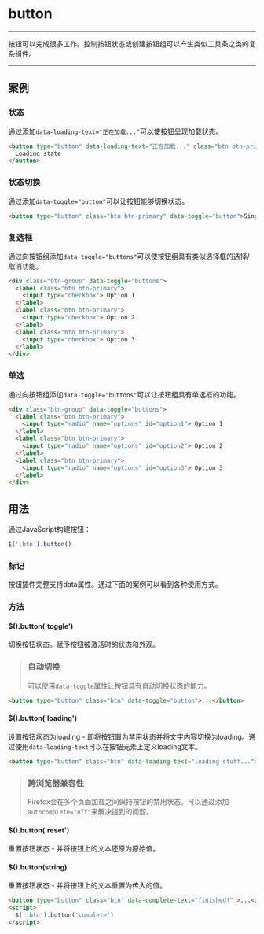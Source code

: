 # button

---

按钮可以完成很多工作。控制按钮状态或创建按钮组可以产生类似工具条之类的复杂组件。

---

## 案例

### 状态

通过添加`data-loading-text="正在加载..."`可以使按钮呈现加载状态。

````html
<button type="button" data-loading-text="正在加载..." class="btn btn-primary">
  Loading state
</button>
````

### 状态切换

通过添加`data-toggle="button"`可以让按钮能够切换状态。

````html
<button type="button" class="btn btn-primary" data-toggle="button">Single toggle</button>
````

### 复选框

通过向按钮组添加`data-toggle="buttons"`可以使按钮组具有类似选择框的选择/取消功能。

````html
<div class="btn-group" data-toggle="buttons">
  <label class="btn btn-primary">
    <input type="checkbox"> Option 1
  </label>
  <label class="btn btn-primary">
    <input type="checkbox"> Option 2
  </label>
  <label class="btn btn-primary">
    <input type="checkbox"> Option 3
  </label>
</div>
````

### 单选

通过向按钮组添加`data-toggle="buttons"`可以让按钮组具有单选框的功能。

````html
<div class="btn-group" data-toggle="buttons">
  <label class="btn btn-primary">
    <input type="radio" name="options" id="option1"> Option 1
  </label>
  <label class="btn btn-primary">
    <input type="radio" name="options" id="option2"> Option 2
  </label>
  <label class="btn btn-primary">
    <input type="radio" name="options" id="option3"> Option 3
  </label>
</div>
````

## 用法

通过JavaScript构建按钮：

```javascript
$('.btn').button()
```

### 标记

按钮插件完整支持data属性。通过下面的案例可以看到各种使用方式。

### 方法

#### $().button('toggle')

切换按钮状态。赋予按钮被激活时的状态和外观。

> ### 自动切换
> 可以使用`data-toggle`属性让按钮具有自动切换状态的能力。

````html
<button type="button" class="btn" data-toggle="button">...</button>
````

#### $().button('loading')

设置按钮状态为loading - 即将按钮置为禁用状态并将文字内容切换为loading。通过使用`data-loading-text`可以在按钮元素上定义loading文本。

````html
<button type="button" class="btn" data-loading-text="loading stuff...">...</button>
````

> ### 跨浏览器兼容性
> Firefox会在多个页面加载之间保持按钮的禁用状态。可以通过添加`autocomplete="off"`来解决提到的问题。

#### $().button('reset')

重置按钮状态 - 并将按钮上的文本还原为原始值。

#### $().button(string)

重置按钮状态 - 并将按钮上的文本重置为传入的值。

````html
<button type="button" class="btn" data-complete-text="finished!" >...</button>
<script>
  $('.btn').button('complete')
</script>
````